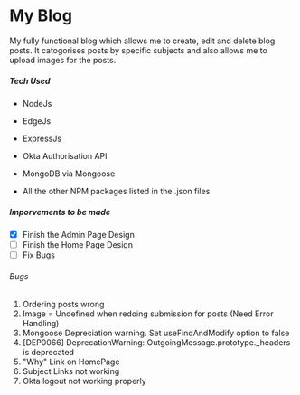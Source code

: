 # My Blog

My fully functional blog which allows me to create, edit and delete blog posts.
It catogorises posts by specific subjects and also allows me to upload images for the posts. 

##### Tech Used

* NodeJs
* EdgeJs
* ExpressJs
* Okta Authorisation API
* MongoDB via Mongoose 

* All the other NPM packages listed in the .json files

##### Imporvements to be made

- [x] Finish the Admin Page Design
- [ ] Finish the Home Page Design
- [ ] Fix Bugs

###### Bugs

1. Ordering posts wrong 
2. Image = Undefined when redoing submission for posts (Need Error Handling)
3. Mongoose Depreciation warning. Set useFindAndModify option to false
4. [DEP0066] DeprecationWarning: OutgoingMessage.prototype._headers is deprecated
5.  "Why" Link on HomePage
6.  Subject Links not working
7.  Okta logout not working properly
